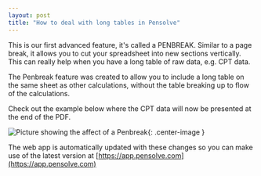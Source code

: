 ```yaml
---
layout: post
title: "How to deal with long tables in Pensolve"
---
```


This is our first advanced feature, it's called a PENBREAK. 
Similar to a page break, it allows you to cut your spreadsheet into new sections vertically. 
This can really help when you have a long table of raw data, e.g. CPT data.

The Penbreak feature was created to allow you to include a long table on the same sheet as other calculations, without the table breaking up to flow of the calculations.

Check out the example below where the CPT data will now be presented at the end of the PDF.

![Picture showing the affect of a Penbreak](http://pensolve.com/blog/public/Penbreak-explainer.png){: .center-image }

The web app is automatically updated with these changes so you can make 
use of the latest version at [https://app.pensolve.com](https://app.pensolve.com)